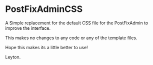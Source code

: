 # PostFixAdminCSS

A Simple replacement for the default CSS file for the PostFixAdmin to improve the interface.

This makes no changes to any code or any of the template files.



Hope this makes its a little better to use!




Leyton. 
